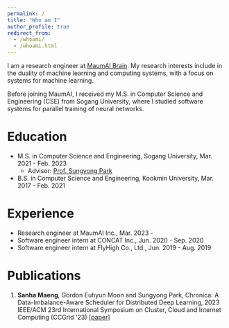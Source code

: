 ```yaml
---
permalink: /
title: "Who am I"
author_profile: true
redirect_from:
  - /whoami/
  - /whoami.html
---
```


I am a research engineer at [MaumAI Brain](https://maum-ai.github.io/).
My research interests include in the duality of machine learning and computing systems, with a focus on systems for machine learning.

Before joining MaumAI, I received my M.S. in Computer Science and Engineering (CSE) from Sogang University, where I studied software systems for parallel training of neural networks.

Education
=========
- M.S. in Computer Science and Engineering, Sogang University, Mar. 2021 - Feb. 2023
  - Advisor: [Prof. Sungyong Park](https://sites.google.com/view/parksy)
- B.S. in Computer Science and Engineering, Kookmin University, Mar. 2017 - Feb. 2021

Experience
==========
- Research engineer at MaumAI Inc., Mar. 2023 -
- Software engineer intern at CONCAT Inc., Jun. 2020 - Sep. 2020
- Software engineer intern at FlyHigh Co., Ltd., Jun. 2019 - Aug. 2019

Publications
============
1. __Sanha Maeng__, Gordon Euhyun Moon and Sungyong Park, Chronica: A Data-Imbalance-Aware Scheduler for Distributed Deep Learning, 2023 IEEE/ACM 23rd International Symposium on Cluster, Cloud and Internet Computing (CCGrid '23) [[paper](https://9rum.github.io/files/ccgrid23-chronica.pdf)]
